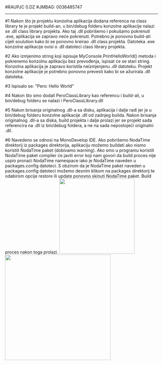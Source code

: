 #RAUPJC 0.DZ
#JMBAG: 0036485747
<hr>
#1
Nakon što je projektu konzolna aplikacija dodana referenca na class library te je projekt build-an, u bin/debug folderu konzolne aplikacije nalazi se .dll class library projekta.
Ako taj .dll pobrišemo i pokušamo pokrenuti .exe, aplikacija se zapravo neće pokrenuti. Potrebno je ponovno build-ati cijeli soulution kako bi se ponovno kreirao .dll class projekta. Datoteka .exe konzolne aplikacije ovisi o .dll datoteci class library projekta.

#2
Ako izmjenimo string koji ispisuje MyConsole.PrintHelloWorld() metoda i pokrenemo konzolnu aplikaciju bez prevođenja, ispisat će se stari string.
Konzolna aplikacija je zapravo koristila neizmjenjenu .dll datoteku. Projekt konzolne aplikacije je potrebno ponovno prevesti kako bi se ažurirala .dll datoteka.

#3
Ispisalo se: "Pero: Hello World"

#4
Nakon što smo dodali PeroClassLibrary kao referencu i build-ali, u bin/debug folderu se nalazi i PeroClassLibrary.dll

#5
Nakon brisanja originalnog .dll-a sa disku, aplikacija i dalje radi jer je u bin/debug folderu konzolne aplikacije .dll od zadnjeg builda.
Nakon brisanja originalnog .dll-a sa diska, build projekta i dalje prolazi jer se projekt sada referencira na .dll iz bin/debug foldera, a ne na sada nepostojeći originalni .dll.

#6
Navedeno se odnosi na MonoDevelop IDE.
Ako pobrišemo NodaTime direktorij iz packages direktorija, aplikaciju možemo buildati ako nismo koristili NodaTime paket (dobivamo warning). Ako smo u programu koristili NodaTime paket compiler će javiti error koji nam govori da build proces nije uspio pronaći NodaTime namespace iako je NodaTime naveden u packages.config datoteci. S obzirom da je NodaTime paket naveden u packages.config datoteci možemo desnim klikom na packages direktorij te odabirom opcije restore ili update ponovno skinuti NodaTime paket. Build proces nakon toga prolazi.
<img src="https://raw.githubusercontent.com/Sokre95/RAUPJC_0DZ/master/nodaTIme.png" width="248px">
<img src="https://raw.githubusercontent.com/Sokre95/RAUPJC_0DZ/master/error.png" width="348px">
